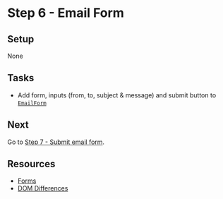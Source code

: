 # Step 6 - Email Form

## Setup

None

## Tasks

- Add form, inputs (from, to, subject & message) and submit button to [`EmailForm`](src/components/EmailForm.js)

## Next

Go to [Step 7 - Submit email form](../07-submit-email-form/).

## Resources

- [Forms](https://facebook.github.io/react/docs/forms.html)
- [DOM Differences](https://facebook.github.io/react/docs/dom-differences.html)
